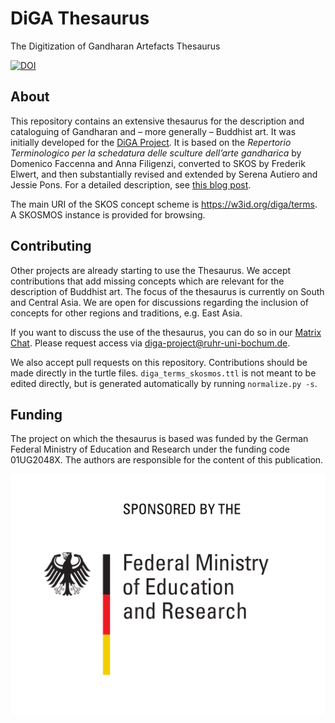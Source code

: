 # DiGA Thesaurus

The Digitization of Gandharan Artefacts Thesaurus

[![DOI](https://zenodo.org/badge/506191242.svg)](https://zenodo.org/badge/latestdoi/506191242)

## About

This repository contains an extensive thesaurus for the description and cataloguing of Gandharan and – more generally – Buddhist art. It was initially developed for the [DiGA Project](https://diga.ceres.rub.de/en/ "Digitization of Gandharan Artefacts"). It is based on the _Repertorio Terminologico per la schedatura delle sculture dell’arte gandharica_ by Domenico Faccenna and Anna Filigenzi, converted to SKOS by Frederik Elwert, and then substantially revised and extended by Serena Autiero and Jessie Pons. For a detailed description, see [this blog post](https://digartefacts.hypotheses.org/14).

The main URI of the SKOS concept scheme is <https://w3id.org/diga/terms>. A SKOSMOS instance is provided for browsing.

## Contributing

Other projects are already starting to use the Thesaurus. We accept contributions that add missing concepts which are relevant for the description of Buddhist art. The focus of the thesaurus is currently on South and Central Asia. We are open for discussions regarding the inclusion of concepts for other regions and traditions, e.g. East Asia.

If you want to discuss the use of the thesaurus, you can do so in our [Matrix Chat](https://matrix.to/#/#thesauri:ruhr-uni-bochum.de). Please request access via <diga-project@ruhr-uni-bochum.de>.

We also accept pull requests on this repository. Contributions should be made directly in the turtle files. `diga_terms_skosmos.ttl` is not meant to be edited directly, but is generated automatically by running `normalize.py -s`.

## Funding

The project on which the thesaurus is based was funded by the German Federal Ministry of Education and Research under the funding code 01UG2048X. The authors are responsible for the content of this publication.

![Sponsored by the Federal Ministry of Education and Research](BMBF_CMYK_Gef_L_e.svg)

